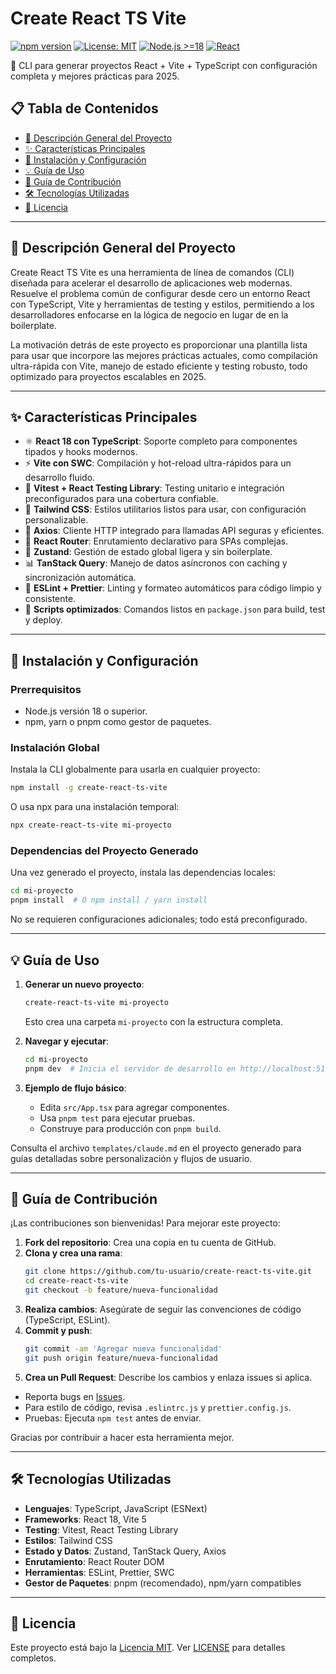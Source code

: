 # Create React TS Vite

[![npm version](https://img.shields.io/npm/v/create-react-ts-vite)](https://www.npmjs.com/package/create-react-ts-vite)
[![License: MIT](https://img.shields.io/badge/License-MIT-yellow.svg)](https://opensource.org/licenses/MIT)
[![Node.js >=18](https://img.shields.io/badge/Node.js-%3E=18-blue.svg)](https://nodejs.org/)
[![React](https://img.shields.io/badge/React-18-green.svg)](https://reactjs.org/)

🚀 CLI para generar proyectos React + Vite + TypeScript con configuración completa y mejores prácticas para 2025.

## 📋 Tabla de Contenidos

- [🎯 Descripción General del Proyecto](#-descripción-general-del-proyecto)
- [✨ Características Principales](#-características-principales)
- [🔧 Instalación y Configuración](#-instalación-y-configuración)
- [💡 Guía de Uso](#-guía-de-uso)
- [🤝 Guía de Contribución](#-guía-de-contribución)
- [🛠️ Tecnologías Utilizadas](#-tecnologías-utilizadas)
- [📄 Licencia](#-licencia)

---

## 🎯 Descripción General del Proyecto

Create React TS Vite es una herramienta de línea de comandos (CLI) diseñada para acelerar el desarrollo de aplicaciones web modernas. Resuelve el problema común de configurar desde cero un entorno React con TypeScript, Vite y herramientas de testing y estilos, permitiendo a los desarrolladores enfocarse en la lógica de negocio en lugar de en la boilerplate.

La motivación detrás de este proyecto es proporcionar una plantilla lista para usar que incorpore las mejores prácticas actuales, como compilación ultra-rápida con Vite, manejo de estado eficiente y testing robusto, todo optimizado para proyectos escalables en 2025.

<!-- Si tienes un GIF o screenshot, agrégalo aquí: ![Demo](path/to/demo.gif) -->

---

## ✨ Características Principales

- ⚛️ **React 18 con TypeScript**: Soporte completo para componentes tipados y hooks modernos.
- ⚡ **Vite con SWC**: Compilación y hot-reload ultra-rápidos para un desarrollo fluido.
- 🧪 **Vitest + React Testing Library**: Testing unitario e integración preconfigurados para una cobertura confiable.
- 🎨 **Tailwind CSS**: Estilos utilitarios listos para usar, con configuración personalizable.
- 📡 **Axios**: Cliente HTTP integrado para llamadas API seguras y eficientes.
- 🧭 **React Router**: Enrutamiento declarativo para SPAs complejas.
- 🎯 **Zustand**: Gestión de estado global ligera y sin boilerplate.
- 📊 **TanStack Query**: Manejo de datos asíncronos con caching y sincronización automática.
- 🔧 **ESLint + Prettier**: Linting y formateo automáticos para código limpio y consistente.
- 📝 **Scripts optimizados**: Comandos listos en `package.json` para build, test y deploy.

---

## 🔧 Instalación y Configuración

### Prerrequisitos
- Node.js versión 18 o superior.
- npm, yarn o pnpm como gestor de paquetes.

### Instalación Global
Instala la CLI globalmente para usarla en cualquier proyecto:

```bash
npm install -g create-react-ts-vite
```

O usa npx para una instalación temporal:

```bash
npx create-react-ts-vite mi-proyecto
```

### Dependencias del Proyecto Generado
Una vez generado el proyecto, instala las dependencias locales:

```bash
cd mi-proyecto
pnpm install  # O npm install / yarn install
```

No se requieren configuraciones adicionales; todo está preconfigurado.

---

## 💡 Guía de Uso

1. **Generar un nuevo proyecto**:
   ```bash
   create-react-ts-vite mi-proyecto
   ```
   Esto crea una carpeta `mi-proyecto` con la estructura completa.

2. **Navegar y ejecutar**:
   ```bash
   cd mi-proyecto
   pnpm dev  # Inicia el servidor de desarrollo en http://localhost:5173
   ```

3. **Ejemplo de flujo básico**:
   - Edita `src/App.tsx` para agregar componentes.
   - Usa `pnpm test` para ejecutar pruebas.
   - Construye para producción con `pnpm build`.

Consulta el archivo `templates/claude.md` en el proyecto generado para guías detalladas sobre personalización y flujos de usuario.

---

## 🤝 Guía de Contribución

¡Las contribuciones son bienvenidas! Para mejorar este proyecto:

1. **Fork del repositorio**: Crea una copia en tu cuenta de GitHub.
2. **Clona y crea una rama**: 
   ```bash
   git clone https://github.com/tu-usuario/create-react-ts-vite.git
   cd create-react-ts-vite
   git checkout -b feature/nueva-funcionalidad
   ```
3. **Realiza cambios**: Asegúrate de seguir las convenciones de código (TypeScript, ESLint).
4. **Commit y push**:
   ```bash
   git commit -am 'Agregar nueva funcionalidad'
   git push origin feature/nueva-funcionalidad
   ```
5. **Crea un Pull Request**: Describe los cambios y enlaza issues si aplica.

- Reporta bugs en [Issues](https://github.com/tu-usuario/create-react-ts-vite/issues).
- Para estilo de código, revisa `.eslintrc.js` y `prettier.config.js`.
- Pruebas: Ejecuta `npm test` antes de enviar.

Gracias por contribuir a hacer esta herramienta mejor.

---

## 🛠️ Tecnologías Utilizadas

- **Lenguajes**: TypeScript, JavaScript (ESNext)
- **Frameworks**: React 18, Vite 5
- **Testing**: Vitest, React Testing Library
- **Estilos**: Tailwind CSS
- **Estado y Datos**: Zustand, TanStack Query, Axios
- **Enrutamiento**: React Router DOM
- **Herramientas**: ESLint, Prettier, SWC
- **Gestor de Paquetes**: pnpm (recomendado), npm/yarn compatibles

---

## 📄 Licencia

Este proyecto está bajo la [Licencia MIT](LICENSE). Ver [LICENSE](LICENSE) para detalles completos.
